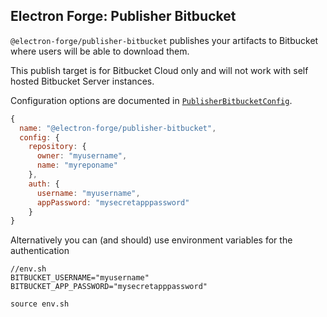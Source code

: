## Electron Forge: Publisher Bitbucket

`@electron-forge/publisher-bitbucket` publishes your artifacts to Bitbucket where users will be able to download them.

This publish target is for Bitbucket Cloud only and will not work with self hosted Bitbucket Server instances.

Configuration options are documented in [`PublisherBitbucketConfig`](https://js.electronforge.io/interfaces/_electron_forge_publisher_bitbucket.PublisherBitbucketConfig.html).


```javascript
{
  name: "@electron-forge/publisher-bitbucket",
  config: {
    repository: {
      owner: "myusername",
      name: "myreponame"
    },
    auth: {
      username: "myusername",
      appPassword: "mysecretapppassword"
    }
}
```

Alternatively you can (and should) use environment variables for the authentication

```
//env.sh
BITBUCKET_USERNAME="myusername"
BITBUCKET_APP_PASSWORD="mysecretapppassword"
```

```
source env.sh
```